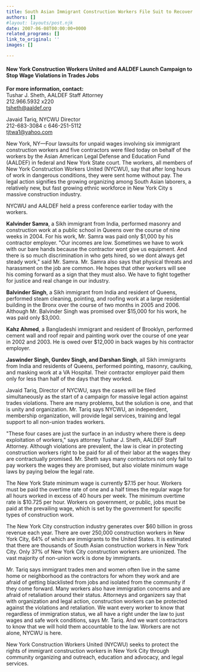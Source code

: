 ```yaml
---
title: South Asian Immigrant Construction Workers File Suit to Recover Unpaid Wages
authors: []
#layout: layouts/post.njk
date: 2007-06-08T00:00:00+0000
related_programs: []
link_to_original: ''
images: []

---
```

#### New York Construction Workers United and AALDEF Launch Campaign to Stop Wage Violations in Trades Jobs

 

**For more information, contact:**  
Tushar J. Sheth, AALDEF Staff Attorney  
212\.966.5932 x220  
tsheth@aaldef.org

Javaid Tariq, NYCWU Director  
212-683-3084 c 646-251-5112  
tjtwa1@yahoo.com

New York, NY—Four lawsuits for unpaid wages involving six immigrant construction workers and five contractors were filed today on behalf of the workers by the Asian American Legal Defense and Education Fund (AALDEF) in federal and New York State court. The workers, all members of New York Construction Workers United (NYCWU), say that after long hours of work in dangerous conditions, they were sent home without pay. The legal action signifies the growing organizing among South Asian laborers, a relatively new, but fast growing ethnic workforce in New York City s massive construction industry.

NYCWU and AALDEF held a press conference earlier today with the workers.

**Kalvinder Samra**, a Sikh immigrant from India, performed masonry and construction work at a public school in Queens over the course of nine weeks in 2004. For his work, Mr. Samra was paid only $1,000 by his contractor employer. "Our incomes are low. Sometimes we have to work with our bare hands because the contractor wont give us equipment. And there is so much discrimination in who gets hired, so we dont always get steady work," said Mr. Samra. Mr. Samra also says that physical threats and harassment on the job are common. He hopes that other workers will see his coming forward as a sign that they must also. We have to fight together for justice and real change in our industry.

**Balvinder Singh**, a Sikh immigrant from India and resident of Queens, performed steam cleaning, pointing, and roofing work at a large residential building in the Bronx over the course of two months in 2005 and 2006. Although Mr. Balvinder Singh was promised over $15,000 for his work, he was paid only $3,000.

**Kahz Ahmed**, a Bangladeshi immigrant and resident of Brooklyn, performed cement wall and roof repair and painting work over the course of one year in 2002 and 2003. He is owed over $12,000 in back wages by his contractor employer.

**Jaswinder Singh, Gurdev Singh, and Darshan Singh**, all Sikh immigrants from India and residents of Queens, performed pointing, masonry, caulking, and masking work at a VA Hospital. Their contractor employer paid them only for less than half of the days that they worked.

Javaid Tariq, Director of NYCWU, says the cases will be filed simultaneously as the start of a campaign for massive legal action against trades violations. There are many problems, but the solution is one, and that is unity and organization. Mr. Tariq says NYCWU, an independent, membership organization, will provide legal services, training and legal support to all non-union trades workers.

"These four cases are just the surface in an industry where there is deep exploitation of workers," says attorney Tushar J. Sheth, AALDEF Staff Attorney. Although violations are prevalent, the law is clear in protecting construction workers right to be paid for all of their labor at the wages they are contractually promised. Mr. Sheth says many contractors not only fail to pay workers the wages they are promised, but also violate minimum wage laws by paying below the legal rate.

The New York State minimum wage is currently $7.15 per hour. Workers must be paid the overtime rate of one and a half times the regular wage for all hours worked in excess of 40 hours per week. The minimum overtime rate is $10.725 per hour. Workers on government, or public, jobs must be paid at the prevailing wage, which is set by the government for specific types of construction work.

The New York City construction industry generates over $60 billion in gross revenue each year. There are over 250,000 construction workers in New York City, 64% of which are immigrants to the United States. It is estimated that there are thousands of South Asian construction workers in New York City. Only 37% of New York City construction workers are unionized. The vast majority of non-union work is done by immigrants.

Mr. Tariq says immigrant trades men and women often live in the same home or neighborhood as the contractors for whom they work and are afraid of getting blacklisted from jobs and isolated from the community if they come forward. Many workers also have immigration concerns and are afraid of retaliation around their status. Attorneys and organizers say that with organization and legal action, construction workers can be protected against the violations and retaliation. We want every worker to know that regardless of immigration status, we all have a right under the law to just wages and safe work conditions, says Mr. Tariq. And we want contractors to know that we will hold them accountable to the law. Workers are not alone, NYCWU is here.

New York Construction Workers United (NYCWU) seeks to protect the rights of immigrant construction workers in New York City through community organizing and outreach, education and advocacy, and legal services.